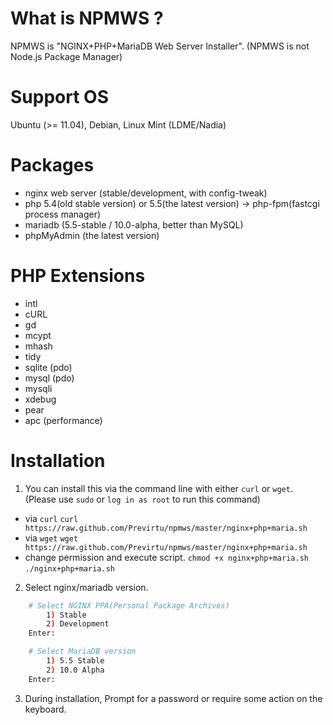 # What is NPMWS ?

NPMWS is "NGINX+PHP+MariaDB Web Server Installer".
(NPMWS is not Node.js Package Manager)

# Support OS

Ubuntu (>= 11.04), Debian, Linux Mint (LDME/Nadia)

# Packages

* nginx web server (stable/development, with config-tweak)
* php 5.4(old stable version) or 5.5(the latest version) -> php-fpm(fastcgi process manager)
* mariadb (5.5-stable / 10.0-alpha, better than MySQL)
* phpMyAdmin (the latest version)

# PHP Extensions

* intl
* cURL
* gd
* mcypt
* mhash
* tidy
* sqlite (pdo)
* mysql (pdo)
* mysqli
* xdebug
* pear
* apc (performance)

# Installation

1. You can install this via the command line with either `curl` or `wget`. (Please use `sudo` or `log in as root` to run this command)
* via `curl`
 `curl https://raw.github.com/Previrtu/npmws/master/nginx+php+maria.sh`
* via `wget`
 `wget https://raw.github.com/Previrtu/npmws/master/nginx+php+maria.sh`
* change permission and execute script.
 `chmod +x nginx+php+maria.sh`
 `./nginx+php+maria.sh`

2. Select nginx/mariadb version.
```bash
	# Select NGINX PPA(Personal Package Archives)
		1) Stable
		2) Development
	Enter: 

	# Select MariaDB version
		1) 5.5 Stable
		2) 10.0 Alpha
	Enter: 
```

3. During installation, Prompt for a password or require some action on the keyboard.


